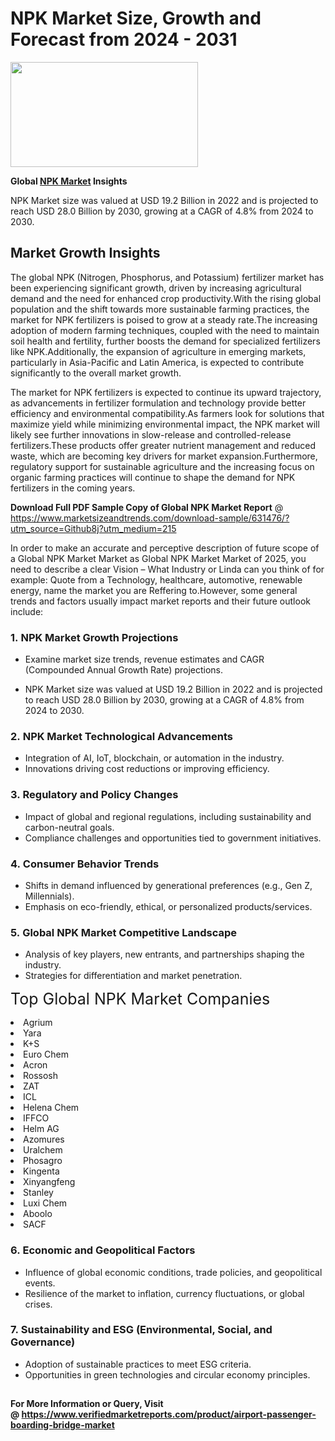 <H1>NPK Market Size, Growth and Forecast from 2024 - 2031</H1><img class="aligncenter size-medium wp-image-584254" src="https://thirdeyenews.in/wp-content/uploads/2024/09/Global-Market-Research-300x168.jpeg" alt="" width="300" height="168" /><p><strong>Global&nbsp;<a href="https://www.marketsizeandtrends.com/download-sample/631476/?utm_source=Github8j?utm_medium=215">NPK Market</a> Insights</strong></p><p>NPK Market size was valued at USD 19.2 Billion in 2022 and is projected to reach USD 28.0 Billion by 2030, growing at a CAGR of 4.8% from 2024 to 2030.</p><p><h2>Market Growth Insights</h2> <p>The global NPK (Nitrogen, Phosphorus, and Potassium) fertilizer market has been experiencing significant growth, driven by increasing agricultural demand and the need for enhanced crop productivity.With the rising global population and the shift towards more sustainable farming practices, the market for NPK fertilizers is poised to grow at a steady rate.The increasing adoption of modern farming techniques, coupled with the need to maintain soil health and fertility, further boosts the demand for specialized fertilizers like NPK.Additionally, the expansion of agriculture in emerging markets, particularly in Asia-Pacific and Latin America, is expected to contribute significantly to the overall market growth.</p> <p>The market for NPK fertilizers is expected to continue its upward trajectory, as advancements in fertilizer formulation and technology provide better efficiency and environmental compatibility.As farmers look for solutions that maximize yield while minimizing environmental impact, the NPK market will likely see further innovations in slow-release and controlled-release fertilizers.These products offer greater nutrient management and reduced waste, which are becoming key drivers for market expansion.Furthermore, regulatory support for sustainable agriculture and the increasing focus on organic farming practices will continue to shape the demand for NPK fertilizers in the coming years.</p> <p><span class=""><strong>Download Full PDF Sample Copy of Global NPK Market Report</strong> @ <a href="https://www.marketsizeandtrends.com/download-sample/631476/?utm_source=Github8j?utm_medium=215" target="_blank">https://www.marketsizeandtrends.com/download-sample/631476/?utm_source=Github8j?utm_medium=215</a></span></p><p>In order to make an accurate and perceptive description of future scope of a Global&nbsp;NPK Market Market as Global&nbsp;NPK Market Market of 2025, you need to describe a clear Vision &ndash; What Industry or Linda can you think of for example: Quote from a Technology, healthcare, automotive, renewable energy, name the market you are Reffering to.However, some general trends and factors usually impact market reports and their future outlook include:</p><h3>1.&nbsp;<strong>NPK Market Growth Projections</strong></h3><ul><li>Examine market size trends, revenue estimates and CAGR (Compounded Annual Growth Rate) projections.</li><li><p>NPK Market size was valued at USD 19.2 Billion in 2022 and is projected to reach USD 28.0 Billion by 2030, growing at a CAGR of 4.8% from 2024 to 2030.</p></li></ul><h3>2.&nbsp;<strong>NPK Market Technological Advancements</strong></h3><ul><li>Integration of AI, IoT, blockchain, or automation in the industry.</li><li>Innovations driving cost reductions or improving efficiency.</li></ul><h3>3.&nbsp;<strong>Regulatory and Policy Changes</strong></h3><ul><li>Impact of global and regional regulations, including sustainability and carbon-neutral goals.</li><li>Compliance challenges and opportunities tied to government initiatives.</li></ul><h3>4.&nbsp;<strong>Consumer Behavior Trends</strong></h3><ul><li>Shifts in demand influenced by generational preferences (e.g., Gen Z, Millennials).</li><li>Emphasis on eco-friendly, ethical, or personalized products/services.</li></ul><h3>5.&nbsp;<strong>Global NPK Market Competitive Landscape</strong></h3><ul><li>Analysis of key players, new entrants, and partnerships shaping the industry.</li><li>Strategies for differentiation and market penetration.</li></ul><p data-pm-slice="1 1 []"><span style="color: inherit; font-family: inherit; font-size: 25px;">Top Global NPK Market Companies</span></p><div class="" data-test-id=""><p><li>Agrium</li><li> Yara</li><li> K+S</li><li> Euro Chem</li><li> Acron</li><li> Rossosh</li><li> ZAT</li><li> ICL</li><li> Helena Chem</li><li> IFFCO</li><li> Helm AG</li><li> Azomures</li><li> Uralchem</li><li> Phosagro</li><li> Kingenta</li><li> Xinyangfeng</li><li> Stanley</li><li> Luxi Chem</li><li> Aboolo</li><li> SACF</li></p></div><h3>6.&nbsp;<strong>Economic and Geopolitical Factors</strong></h3><ul><li>Influence of global economic conditions, trade policies, and geopolitical events.</li><li>Resilience of the market to inflation, currency fluctuations, or global crises.</li></ul><h3>7.&nbsp;<strong>Sustainability and ESG (Environmental, Social, and Governance)</strong></h3><ul><li>Adoption of sustainable practices to meet ESG criteria.</li><li>Opportunities in green technologies and circular economy principles.</li></ul><h2><strong style="font-size: 14px;">For More Information or Query, Visit @&nbsp;</strong><a style="background-color: #ffffff; font-size: 14px;" href="https://www.marketsizeandtrends.com/report/npk-market/" target="_blank">https://www.verifiedmarketreports.com/product/airport-passenger-boarding-bridge-market</a></h2>